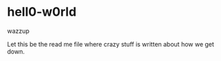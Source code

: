 # hell0-w0rld
wazzup

Let this be the read me file where crazy stuff is written about how we get down.
